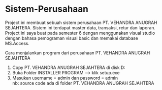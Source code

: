 # Sistem-Perusahaan
Project ini membuat sebuah sistem perusahaan PT. VEHANDRA ANUGRAH SEJAHTERA. Sistem ini terdapat master data, transaksi, retur dan laporan. Project ini saya buat pada semester 6 dengan menggunakan visual studio dengan bahasa pemograman visual basic dan memakai database MS.Access.

Cara menjalankan program dari perusahaan PT. VEHANDRA ANUGRAH SEJAHTERA <br>
1. Copy PT. VEHANDRA ANUGRAH SEJAHTERA di disk D: <br>
2. Buka Folder INSTALLER PROGRAM --> klik setup.exe <br>
3. Masukan username = admin dan password = admin <br>
nb: source code ada di folder PT. VEHANDRA ANUGRAH SEJAHTERA <br>



